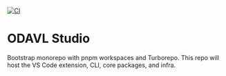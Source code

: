 [![CI](https://github.com/Monawlo812/odavl_studio/actions/workflows/ci.yml/badge.svg)](https://github.com/Monawlo812/odavl_studio/actions/workflows/ci.yml)

# ODAVL Studio

Bootstrap monorepo with pnpm workspaces and Turborepo.
This repo will host the VS Code extension, CLI, core packages, and infra.